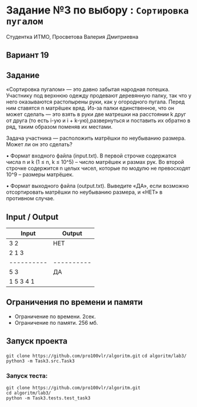 # Задание №3 по выбору : `Сортировка пугалом`

Студентка ИТМО, Просветова Валерия Дмитриевна

## Вариант 19

## Задание 

«Сортировка пугалом» — это давно забытая народная потешка. Участнику под верхнюю одежду продевают деревянную палку, так что у него оказываются растопырены руки, как у огородного пугала. Перед ним ставятся n матрёшек вряд. Из-за палки единственное, что он может сделать — это взять в руки две матрешки на расстоянии k друг от друга (то есть i-ую и i + k-ую),развернуться и поставить их обратно в ряд, таким образом поменяв их местами.

Задача участника — расположить матрёшки по неубыванию размера. Может ли он это сделать?

• Формат входного файла (input.txt). В первой строчке содержатся числа n и k (1 ≤ n, k ≤ 10^5) – число матрёшек и размах рук. Во второй строчке
содержится n целых чисел, которые по модулю не превосходят 10^9 – размеры матрёшек.

• Формат выходного файла (output.txt). Выведите «ДА», если возможно отсортировать матрёшки по неубыванию размера, и «НЕТ» в противном случае.

## Input / Output 

| Input    | Output   |
|----------|----------|
| 3 2      | НЕТ      | 
| 2 1 3    |          |
|----------|----------|
| 5 3      | ДА       |
| 1 5 3 4 1|          |

## Ограничения по времени и памяти

- Ограничение по времени. 2сек.
- Ограничение по памяти. 256 мб.


## Запуск проекта

`git clone https://github.com/pro100vlr/algoritm.git`
`cd algoritm/lab3/`  
`python3 -m Task3.src.Task3` 

### Запуск теста:   
   
`git clone https://github.com/pro100vlr/algoritm.git`   
`cd algoritm/lab3/`  
`python -m Task3.tests.test_task3`